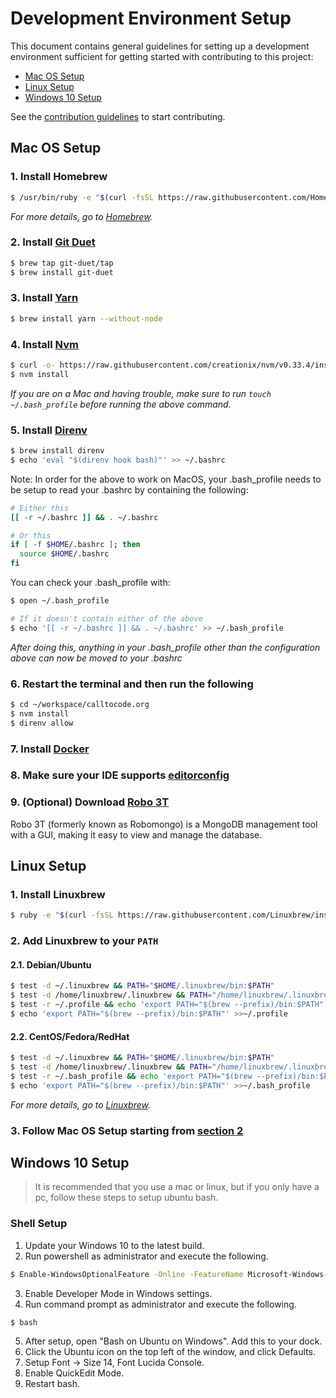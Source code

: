 # Development Environment Setup

This document contains general guidelines for setting up a development environment sufficient for getting started with
contributing to this project:

- [Mac OS Setup](#mac)
- [Linux Setup](#linux)
- [Windows 10 Setup](#windows10)

See the [contribution guidelines](./CONTRIBUTING.md) to start contributing.

## <a name="mac"></a> Mac OS Setup

### 1. Install Homebrew

```bash
$ /usr/bin/ruby -e "$(curl -fsSL https://raw.githubusercontent.com/Homebrew/install/master/install)"
```

*For more details, go to [Homebrew](https://brew.sh/).*

### <a name="rest"></a> 2. Install [Git Duet](https://github.com/git-duet/git-duet/#installation)

```bash
$ brew tap git-duet/tap
$ brew install git-duet
```

### 3. Install [Yarn](https://yarnpkg.com/lang/en/docs/install/#windows-tab)

```bash
$ brew install yarn --without-node
```

### 4. Install [Nvm](https://github.com/creationix/nvm#installation)

```bash
$ curl -o- https://raw.githubusercontent.com/creationix/nvm/v0.33.4/install.sh | bash
$ nvm install
```

*If you are on a Mac and having trouble, make sure to run `touch ~/.bash_profile` before running the above command.*

### 5. Install [Direnv](https://github.com/direnv/direnv#install)

```bash
$ brew install direnv
$ echo 'eval "$(direnv hook bash)"' >> ~/.bashrc
```

Note: In order for the above to work on MacOS, your .bash_profile needs to be setup to read your .bashrc by containing the following:

```bash
# Either this
[[ -r ~/.bashrc ]] && . ~/.bashrc

# Or this
if [ -f $HOME/.bashrc ]; then
  source $HOME/.bashrc
fi
```

You can check your .bash_profile with:

```bash
$ open ~/.bash_profile

# If it doesn't contain either of the above
$ echo '[[ -r ~/.bashrc ]] && . ~/.bashrc' >> ~/.bash_profile
```

*After doing this, anything in your .bash_profile other than the configuration above can now be moved to your .bashrc*

### 6. Restart the terminal and then run the following

```bash
$ cd ~/workspace/calltocode.org
$ nvm install
$ direnv allow
```

### 7. Install [Docker](https://docs.docker.com/engine/installation/#supported-platforms)

### 8. Make sure your IDE supports [editorconfig](http://editorconfig.org/)

### 9. (Optional) Download [Robo 3T](https://robomongo.org/)

Robo 3T (formerly known as Robomongo) is a MongoDB management tool with a GUI, making it easy to view and manage the database.

## <a name="linux"></a> Linux Setup

### 1. Install Linuxbrew

```bash
$ ruby -e "$(curl -fsSL https://raw.githubusercontent.com/Linuxbrew/install/master/install)"
```

### 2. Add Linuxbrew to your `PATH`

#### 2.1. Debian/Ubuntu

```bash
$ test -d ~/.linuxbrew && PATH="$HOME/.linuxbrew/bin:$PATH"
$ test -d /home/linuxbrew/.linuxbrew && PATH="/home/linuxbrew/.linuxbrew/bin:$PATH"
$ test -r ~/.profile && echo 'export PATH="$(brew --prefix)/bin:$PATH"' >>~/.profile
$ echo 'export PATH="$(brew --prefix)/bin:$PATH"' >>~/.profile
```

#### 2.2. CentOS/Fedora/RedHat

```bash
$ test -d ~/.linuxbrew && PATH="$HOME/.linuxbrew/bin:$PATH"
$ test -d /home/linuxbrew/.linuxbrew && PATH="/home/linuxbrew/.linuxbrew/bin:$PATH"
$ test -r ~/.bash_profile && echo 'export PATH="$(brew --prefix)/bin:$PATH"' >>~/.bash_profile
$ echo 'export PATH="$(brew --prefix)/bin:$PATH"' >>~/.bash_profile
```

*For more details, go to [Linuxbrew](http://linuxbrew.sh/).*

### 3. Follow Mac OS Setup starting from [section 2](#rest)

## <a name="windows10"></a> Windows 10 Setup

> It is recommended that you use a mac or linux, but if you only have a pc, follow these steps to setup ubuntu bash.

### Shell Setup

1. Update your Windows 10 to the latest build.
2. Run powershell as administrator and execute the following.
```bash
$ Enable-WindowsOptionalFeature -Online -FeatureName Microsoft-Windows-Subsystem-Linux`
```
3. Enable Developer Mode in Windows settings.
4. Run command prompt as administrator and execute the following.
```bash
$ bash
```
5. After setup, open "Bash on Ubuntu on Windows". Add this to your dock.
6. Click the Ubuntu icon on the top left of the window, and click Defaults.
7. Setup Font -> Size 14, Font Lucida Console.
8. Enable QuickEdit Mode.
9. Restart bash.
